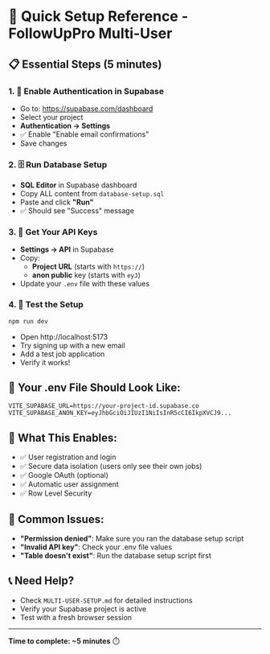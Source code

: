 # 🚀 Quick Setup Reference - FollowUpPro Multi-User

## 📋 Essential Steps (5 minutes)

### 1. 🔐 Enable Authentication in Supabase
- Go to: https://supabase.com/dashboard
- Select your project
- **Authentication → Settings**
- ✅ Enable "Enable email confirmations"
- Save changes

### 2. 🗄️ Run Database Setup
- **SQL Editor** in Supabase dashboard
- Copy ALL content from `database-setup.sql`
- Paste and click **"Run"**
- ✅ Should see "Success" message

### 3. 🔑 Get Your API Keys
- **Settings → API** in Supabase
- Copy:
  - **Project URL** (starts with `https://`)
  - **anon public** key (starts with `eyJ`)
- Update your `.env` file with these values

### 4. 🧪 Test the Setup
```bash
npm run dev
```
- Open http://localhost:5173
- Try signing up with a new email
- Add a test job application
- Verify it works!

## 🔧 Your .env File Should Look Like:
```env
VITE_SUPABASE_URL=https://your-project-id.supabase.co
VITE_SUPABASE_ANON_KEY=eyJhbGciOiJIUzI1NiIsInR5cCI6IkpXVCJ9...
```

## 🎯 What This Enables:
- ✅ User registration and login
- ✅ Secure data isolation (users only see their own jobs)
- ✅ Google OAuth (optional)
- ✅ Automatic user assignment
- ✅ Row Level Security

## 🚨 Common Issues:
- **"Permission denied"**: Make sure you ran the database setup script
- **"Invalid API key"**: Check your .env file values
- **"Table doesn't exist"**: Run the database setup script first

## 📞 Need Help?
- Check `MULTI-USER-SETUP.md` for detailed instructions
- Verify your Supabase project is active
- Test with a fresh browser session

---
**Time to complete: ~5 minutes** ⏱️ 